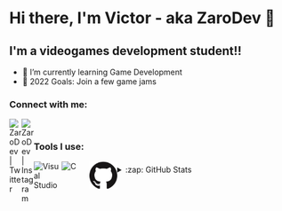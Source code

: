 # Hi there, I'm Victor - aka ZaroDev 👋

## I'm a videogames development student!!

- 🌱 I’m currently learning Game Development
- 🥅 2022 Goals: Join a few game jams

### Connect with me:

[<img align="left" alt="ZaroDev | Twitter" width="22px" src="https://cdn.jsdelivr.net/npm/simple-icons@v3/icons/twitter.svg" />][twitter]
[<img align="left" alt="ZaroDev | Instagram" width="22px" src="https://cdn.jsdelivr.net/npm/simple-icons@v3/icons/instagram.svg" />][instagram]

<br />

### Tools I use:

<img align="left" alt= "Visual Studio" width = "50px" src = "https://seeklogo.com/images/V/visual-studio-logo-14F95CF819-seeklogo.com.png"/>
<img align="left" alt= "C" width = "50px" src = "https://www.pngkit.com/png/full/101-1010012_c-programming-icon-c-programming-language-logo.png"/>
<img align="left" alt="GitHub" width="50px" src="https://raw.githubusercontent.com/github/explore/78df643247d429f6cc873026c0622819ad797942/topics/github/github.png" />  
  
### 
<details>
  <summary>:zap: GitHub Stats</summary>

[![Anurag's GitHub stats](https://github-readme-stats.vercel.app/api?username=ZaroDev)](https://github.com/anuraghazra/github-readme-stats)
  
[twitter]: https://twitter.com/victorzaro_
[instagram]: https://www.instagram.com/victorzaro_/
